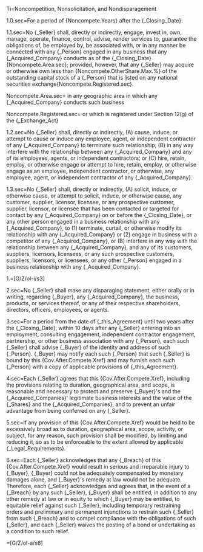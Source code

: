 Ti=Noncompetition, Nonsolicitation, and Nondisparagement

1.0.sec=For a period of {Noncompete.Years} after the {_Closing_Date}:

1.1.sec=No {_Seller} shall, directly or indirectly, engage, invest in, own, manage, operate, finance, control, advise, render services to, guarantee the obligations of, be employed by, be associated with, or in any manner be connected with any {_Person} engaged in any business that any {_Acquired_Company} conducts as of the {_Closing_Date} {Noncompete.Area.sec}; provided, however, that any {_Seller} may acquire or otherwise own less than {Noncompete.OtherShare.Max.%} of the outstanding capital stock of a {_Person} that is listed on any national securities exchange{Noncompete.Registered.sec}.

Noncompete.Area.sec=&nbsp;in any geographic area in which any {_Acquired_Company} conducts such business

Noncompete.Registered.sec=&nbsp;or which is registered under Section 12(g) of the {_Exchange_Act}

1.2.sec=No {_Seller} shall, directly or indirectly, (A) cause, induce, or attempt to cause or induce any employee, agent, or independent contractor of any {_Acquired_Company} to terminate such relationship; (B) in any way interfere with the relationship between any {_Acquired_Company} and any of its employees, agents, or independent contractors; or (C) hire, retain, employ, or otherwise engage or attempt to hire, retain, employ, or otherwise engage as an employee, independent contractor, or otherwise, any employee, agent, or independent contractor of any {_Acquired_Company}.

1.3.sec=No {_Seller} shall, directly or indirectly, (A) solicit, induce, or otherwise cause, or attempt to solicit, induce, or otherwise cause, any customer, supplier, licensor, licensee, or any prospective customer, supplier, licensor, or licensee that has been contacted or targeted for contact by any {_Acquired_Company} on or before the {_Closing_Date}, or any other person engaged in a business relationship with any {_Acquired_Company}, to (1) terminate, curtail, or otherwise modify its relationship with any {_Acquired_Company} or (2) engage in business with a competitor of any {_Acquired_Company}, or (B) interfere in any way with the relationship between any {_Acquired_Company}, and any of its customers, suppliers, licensors, licensees, or any such prospective customers, suppliers, licensors, or licensees, or any other {_Person} engaged in a business relationship with any {_Acquired_Company}.

1.=[G/Z/ol-i/s3]

2.sec=No {_Seller} shall make any disparaging statement, either orally or in writing, regarding {_Buyer}, any {_Acquired_Company}, the business, products, or services thereof, or any of their respective shareholders, directors, officers, employees, or agents.

3.sec=For a period from the date of {_this_Agreement} until two years after the {_Closing_Date}, within 10 days after any {_Seller} entering into an employment, consulting engagement, independent contractor engagement, partnership, or other business association with any {_Person}, each such {_Seller} shall advise {_Buyer} of the identity and address of such {_Person}.  {_Buyer} may notify each such {_Person} that such {_Seller} is bound by this {Cov.After.Compete.Xref} and may furnish each such {_Person} with a copy of applicable provisions of {_this_Agreement}.

4.sec=Each {_Seller} agrees that this {Cov.After.Compete.Xref}, including the provisions relating to duration, geographical area, and scope, is reasonable and necessary to protect and preserve {_Buyer}'s and the {_Acquired_Companies}' legitimate business interests and the value of the {_Shares} and the {_Acquired_Companies}, and to prevent an unfair advantage from being conferred on any {_Seller}.

5.sec=If any provision of this {Cov.After.Compete.Xref} would be held to be excessively broad as to duration, geographical area, scope, activity, or subject, for any reason, such provision shall be modified, by limiting and reducing it, so as to be enforceable to the extent allowed by applicable {_Legal_Requirements}.

6.sec=Each {_Seller} acknowledges that any {_Breach} of this {Cov.After.Compete.Xref} would result in serious and irreparable injury to {_Buyer}, {_Buyer} could not be adequately compensated by monetary damages alone, and {_Buyer}'s remedy at law would not be adequate.  Therefore, each {_Seller} acknowledges and agrees that, in the event of a {_Breach} by any such {_Seller}, {_Buyer} shall be entitled, in addition to any other remedy at law or in equity to which {_Buyer} may be entitled, to equitable relief against such {_Seller}, including temporary restraining orders and preliminary and permanent injunctions to restrain such {_Seller} from such {_Breach} and to compel compliance with the obligations of such {_Seller}, and each {_Seller} waives the posting of a bond or undertaking as a condition to such relief.

=[G/Z/ol-a/s6]
